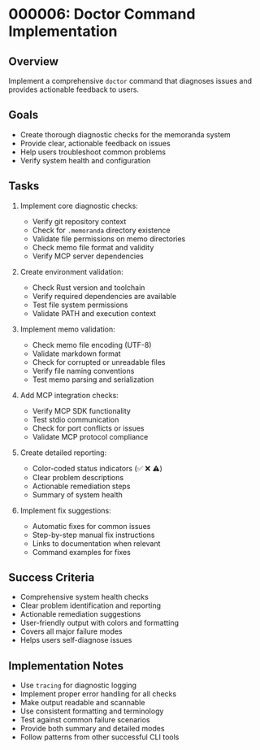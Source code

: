 # 000006: Doctor Command Implementation

## Overview
Implement a comprehensive `doctor` command that diagnoses issues and provides actionable feedback to users.

## Goals
- Create thorough diagnostic checks for the memoranda system
- Provide clear, actionable feedback on issues
- Help users troubleshoot common problems
- Verify system health and configuration

## Tasks
1. Implement core diagnostic checks:
   - Verify git repository context
   - Check for `.memoranda` directory existence
   - Validate file permissions on memo directories
   - Check memo file format and validity
   - Verify MCP server dependencies

2. Create environment validation:
   - Check Rust version and toolchain
   - Verify required dependencies are available
   - Test file system permissions
   - Validate PATH and execution context

3. Implement memo validation:
   - Check memo file encoding (UTF-8)
   - Validate markdown format
   - Check for corrupted or unreadable files
   - Verify file naming conventions
   - Test memo parsing and serialization

4. Add MCP integration checks:
   - Verify MCP SDK functionality
   - Test stdio communication
   - Check for port conflicts or issues
   - Validate MCP protocol compliance

5. Create detailed reporting:
   - Color-coded status indicators (✅ ❌ ⚠️)
   - Clear problem descriptions
   - Actionable remediation steps
   - Summary of system health

6. Implement fix suggestions:
   - Automatic fixes for common issues
   - Step-by-step manual fix instructions
   - Links to documentation when relevant
   - Command examples for fixes

## Success Criteria
- Comprehensive system health checks
- Clear problem identification and reporting
- Actionable remediation suggestions
- User-friendly output with colors and formatting
- Covers all major failure modes
- Helps users self-diagnose issues

## Implementation Notes
- Use `tracing` for diagnostic logging
- Implement proper error handling for all checks
- Make output readable and scannable
- Use consistent formatting and terminology
- Test against common failure scenarios
- Provide both summary and detailed modes
- Follow patterns from other successful CLI tools